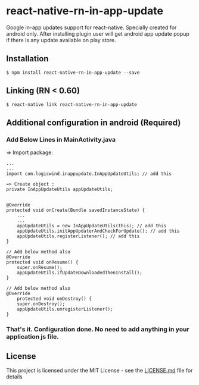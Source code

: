 # react-native-rn-in-app-update

Google in-app updates support for react-native. Specially created for android only. After installing plugin user will get android app update popup if there is any update available on play store.

## Installation

`$ npm install react-native-rn-in-app-update --save`

## Linking  (RN < 0.60)

`$ react-native link react-native-rn-in-app-update`


## Additional configuration in android (Required)

### Add Below Lines in MainActivity.java

=> Import package:
```
...
...
import com.logicwind.inappupdate.InAppUpdateUtils; // add this

=> Create object :  
private InAppUpdateUtils appUpdateUtils;


@Override
protected void onCreate(Bundle savedInstanceState) {
    ...
    ...
    appUpdateUtils = new InAppUpdateUtils(this); // add this
    appUpdateUtils.initAppUpdaterAndCheckForUpdate(); // add this
    appUpdateUtils.registerListener(); // add this
}

// Add below method also
@Override
protected void onResume() {
    super.onResume();
    appUpdateUtils.ifUpdateDownloadedThenInstall();
}

// Add below method also
@Override
    protected void onDestroy() {
    super.onDestroy();
    appUpdateUtils.unregisterListener();
}
```

### That's it. Configuration done. No need to add anything in your application js file.

## License

This project is licensed under the MIT License - see the [LICENSE.md](LICENSE) file for details